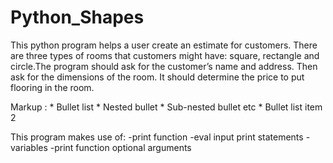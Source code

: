 # Python_Shapes


This python program helps a user create an estimate for customers. There are three types of rooms that customers might have: square, rectangle and circle.The program should ask for the customer’s name and address. Then ask for the dimensions of the room. It should determine the price to put flooring in the room. 


Markup : * Bullet list
              * Nested bullet
                  * Sub-nested bullet etc
          * Bullet list item 2
          
This program makes use of:
-print function
-eval input print statements
-variables 
-print function optional arguments

